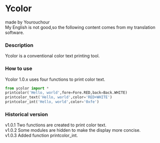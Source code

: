 # Ycolor<br>
made by Yourouchour<br>
My English is not good,so the following content comes from my translation software.<br>
### Description<br>
Ycolor is a conventional color text printing tool.<br>
### How to use<br>
Ycolor 1.0.x uses four functions to print color text.<br>
```python
from ycolor import *
printcolor('Hello, world',fore=Fore.RED,back=Back.WHITE)
printcolor_text('Hello, world',color='RED+WHITE')
printcolor_int('Hello, world',color='0xfe')
```
### Historical version<br>
v1.0.1 Two functions are created to print color text.<br>
v1.0.2 Some modules are hidden to make the display more concise.<br>
v1.0.3 Added function printcolor_int.<br>